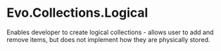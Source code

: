 # Evo.Collections.Logical
Enables developer to create logical collections - allows user to add and remove items, but does not implement how they are physically stored.
